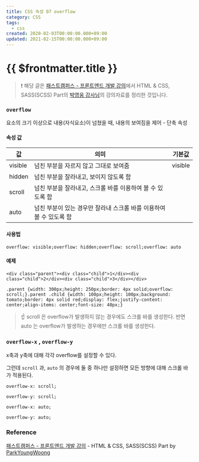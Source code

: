 ```yaml
---
title: CSS 속성 07 overflow
category: CSS
tags:
  - css
created: 2020-02-03T00:00:00.000+09:00
updated: 2021-02-15T00:00:00.000+09:00
---
```


# {{ $frontmatter.title }}

> ❗️ 해당 글은 [패스트캠퍼스 - 프론트엔드 개발 강의](https://www.fastcampus.co.kr/dev_online_react/)에서 HTML & CSS, SASS(SCSS) Part의 [박영웅 강사님](https://github.com/ParkYoungWoong)의 강의자료를 정리한 것입니다.

### `overflow`

요소의 크기 이상으로 내용(자식요소)이 넘쳤을 때, 내용의 보여짐을 제어 - 단축 속성

#### 속성 값

| 값      | 의미                                                                | 기본값  |
| ------- | ------------------------------------------------------------------- | ------- |
| visible | 넘친 부분을 자르지 않고 그대로 보여줌                               | visible |
| hidden  | 넘친 부분을 잘라내고, 보이지 않도록 함                              |         |
| scroll  | 넘친 부분을 잘라내고, 스크롤 바를 이용하여 볼 수 있도록 함          |         |
| auto    | 넘친 부분이 있는 경우만 잘라내 스크롤 바를 이용하여 볼 수 있도록 함 |         |

#### 사용법

```
overflow: visible;overflow: hidden;overflow: scroll;overflow: auto
```

#### 예제

```
<div class="parent"><div class="child">1</div><div class="child">2</div><div class="child">3</div></div>
```

```
.parent {width: 300px;height: 250px;border: 4px solid;overflow: scroll;}.parent .child {width: 100px;height: 100px;background: tomato;border: 4px solid red;display: flex;justify-content: center;align-items: center;font-size: 40px;}
```

> ☝️ scroll 은 overflow가 발생하지 않는 경우에도 스크롤 바를 생성한다. 반면 auto 는 overflow가 발생하는 경우에만 스크롤 바를 생성한다.

### `overflow-x` , `overflow-y`

x축과 y축에 대해 각각 overflow를 설정할 수 있다.

그런데 `scroll` 과, `auto` 의 경우에 둘 중 하나만 설정하면 모든 방향에 대해 스크롤 바가 적용된다.

```
overflow-x: scroll;
```

```
overflow-y: scroll;
```

```
overflow-x: auto;
```

```
overflow-y: auto;
```

### Reference

[패스트캠퍼스 - 프론트엔드 개발 강의](https://www.fastcampus.co.kr/dev_online_react/) - HTML & CSS, SASS(SCSS) Part by [ParkYoungWoong](https://github.com/ParkYoungWoong)
